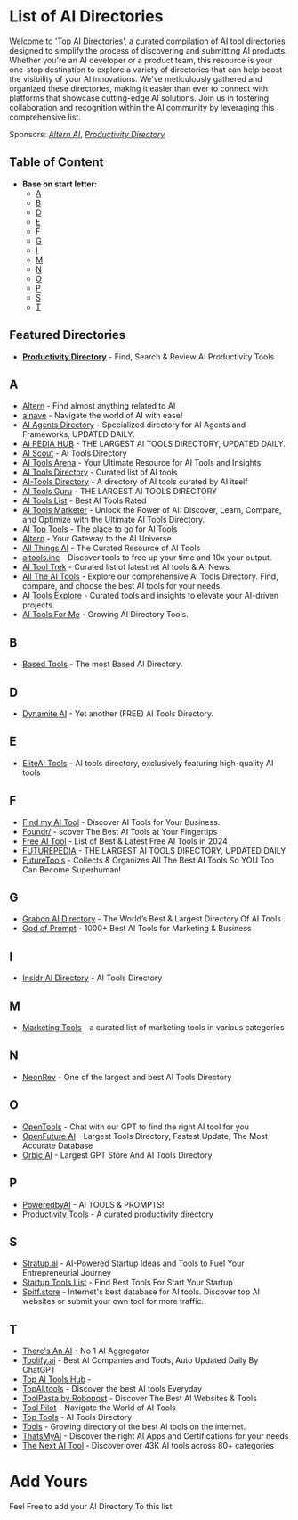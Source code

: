 # List of AI Directories

Welcome to 'Top AI Directories', a curated compilation of AI tool directories designed to simplify the process of discovering and submitting AI products. Whether you're an AI developer or a product team, this resource is your one-stop destination to explore a variety of directories that can help boost the visibility of your AI innovations. We've meticulously gathered and organized these directories, making it easier than ever to connect with platforms that showcase cutting-edge AI solutions. Join us in fostering collaboration and recognition within the AI community by leveraging this comprehensive list.

Sponsors: *[Altern AI](https://altern.ai)*, *[Productivity Directory](https://productivity.directory)*

## Table of Content

- **Base on start letter:**
  - [A](#a)
  - [B](#b)
  - [D](#d)
  - [E](#e)
  - [F](#f)
  - [G](#g)
  - [I](#i)
  - [M](#m)
  - [N](#n)
  - [O](#o)
  - [P](#p)
  - [S](#s)
  - [T](#t)
  

## Featured Directories

- **[Productivity Directory](https://productivity.directory)** - Find, Search & Review AI Productivity Tools

## A

- [Altern](https://altern.ai) - Find almost anything related to AI
- [ainave](https://www.ainave.com) - Navigate the world of AI with ease!
-  [AI Agents Directory](https://aiagentsdirectory.com/) - Specialized directory for AI Agents and Frameworks, UPDATED DAILY.
- [AI PEDIA HUB](https://aipediahub.com/) - THE LARGEST AI TOOLS DIRECTORY, UPDATED DAILY.
- [AI Scout](https://aiscout.net/) - AI Tools Directory
- [AI Tools Arena](https://aitoolsarena.com/) - Your Ultimate Resource for AI Tools and Insights
- [AI Tools Directory](https://aitoolsdirectory.com/) - Curated list of AI tools
- [AI-Tools Directory](https://ai-tools.directory) - A directory of AI tools curated by AI itself
- [AI Tools Guru](https://aitoolguru.com/) - THE LARGEST AI TOOLS DIRECTORY
- [AI Tools List](https://aitoolslist.io/) - Best AI Tools Rated
- [AI Tools Marketer](https://aitoolsmarketer.com/) - Unlock the Power of AI: Discover, Learn, Compare, and Optimize with the Ultimate AI Tools Directory.
- [AI Top Tools](https://aitoptools.com/) - The place to go for AI Tools 
- [Altern](https://altern.ai) - Your Gateway to the AI Universe
- [All Things AI](https://allthingsai.com/) - The Curated Resource of AI Tools
- [aitools.inc](https://aitools.inc) - Discover tools to free up your time and 10x your output.
- [AI Tool Trek](https://aitooltrek.com/) - Curated list of latestnet AI tools & AI News.
- [All The AI Tools](https://alltheaitools.com/) - Explore our comprehensive AI Tools Directory. Find, compare, and choose the best AI tools for your needs.
- [AI Tools Explore](https://aiex.me/) - Curated tools and insights to elevate your AI-driven projects.
- [AI Tools For Me](https://aitoolsforme.com/) - Growing AI Directory Tools.

## B 
- [Based Tools](https://www.basedtools.ai/) - The most Based AI Directory.

## D 
- [Dynamite AI](https://www.dynamite-ai.com/) - Yet another (FREE) AI Tools Directory.

## E
- [EliteAI Tools](https://eliteai.tools) - AI tools directory, exclusively featuring high-quality AI tools 

## F

- [Find my AI Tool](https://findmyaitool.com/) - Discover AI Tools for Your Business.
- [Foundr/](https://foundr.ai/) - scover The Best AI Tools at Your Fingertips
- [Free AI Tool](https://freeaitool.ai/) - List of Best & Latest Free AI Tools in 2024
- [FUTUREPEDIA](https://www.futurepedia.io/) - THE LARGEST AI TOOLS DIRECTORY, UPDATED DAILY
- [FutureTools](https://www.futuretools.io/) - Collects & Organizes All The Best AI Tools So YOU Too Can Become Superhuman!

## G

- [Grabon AI Directory](https://www.grabon.in/indulge/ai-tools/) - The World’s Best & Largest Directory Of AI Tools
- [God of Prompt](https://godofprompt.ai/best-ai-tools/) - 1000+ Best AI Tools for Marketing & Business

## I

- [Insidr AI Directory](https://www.insidr.ai/ai-tools/) - AI Tools Directory

## M

- [Marketing Tools](https://marketingtoolslist.com) - a curated list of marketing tools in various categories

## N

- [NeonRev](https://www.neonrev.com/) - One of the largest and best AI Tools Directory 

## O

- [OpenTools](https://opentools.ai/) - Chat with our GPT to find the right AI tool for you
- [OpenFuture AI](https://openfuture.ai/) - Largest Tools Directory, Fastest Update, The Most Accurate Database
- [Orbic AI](https://orbic.ai) - Largest GPT Store And AI Tools Directory

## P

- [PoweredbyAI](https://poweredbyai.app) - AI TOOLS & PROMPTS!
- [Productivity Tools](https://productivity.directory) - A curated productivity directory

## S

- [Stratup.ai](https://stratup.ai/) - AI-Powered Startup Ideas and Tools to Fuel Your Entrepreneurial Journey
- [Startup Tools List](https://startuptoolslist.com) - Find Best Tools For Start Your Startup
- [Spiff.store](http://spiff.store/) - Internet's best database for AI tools. Discover top AI websites or submit your own tool for more traffic.

## T

- [There's An AI](https://theresanai.com) - No 1 AI Aggregator 
- [Toolify.ai](https://www.toolify.ai/) - Best AI Companies and Tools, Auto Updated Daily By ChatGPT
- [Top AI Tools Hub](https://www.topaitoolshub.com/) - 
- [TopAI.tools](https://topai.tools/) - Discover the best AI tools Everyday
- [ToolPasta by Robopost](https://toolpasta.com/) - Discover The Best AI Websites & Tools
- [Tool Pilot](https://www.toolpilot.ai) - Navigate the World of AI Tools
- [Top Tools](https://www.toptools.ai/) - AI Tools Directory
- [Tools](https://tools.so/) - Growing directory of the best AI tools on the internet.
- [ThatsMyAI](https://thatsmy.ai/) - Discover the right AI Apps and Certifications for your needs
- [The Next AI Tool](https://thenextaitool.com) - Discover over 43K AI tools across 80+ categories

# Add Yours

Feel Free to add your AI Directory To this list

